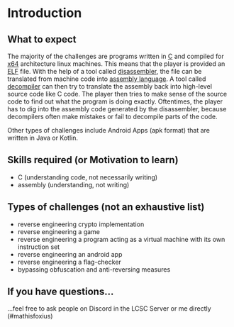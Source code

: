 # Introduction

## What to expect

The majority of the challenges are programs written in [C](https://en.wikipedia.org/wiki/C_(programming_language)) and compiled for [x64](https://en.wikipedia.org/wiki/X86-64) architecture linux machines.
This means that the player is provided an [ELF](https://en.wikipedia.org/wiki/Executable_and_Linkable_Format) file. With the help of a tool called [disassembler](https://en.wikipedia.org/wiki/Disassembler), the file can be translated from machine code into [assembly language](https://en.wikipedia.org/wiki/Assembly_language). A tool called [decompiler](https://en.wikipedia.org/wiki/Decompiler) can then try to translate the assembly back into  high-level source code like C code.
The player then tries to make sense of the source code to find out what the program is doing exactly.
Oftentimes, the player has to dig into the assembly code generated by the disassembler, because decompilers often make mistakes or fail to decompile parts of the code.

Other types of challenges include Android Apps (apk format) that are written in Java or Kotlin.

## Skills required (or Motivation to learn)
- C (understanding code, not necessarily writing)
- assembly (understanding, not writing)


## Types of challenges (not an exhaustive list)
- reverse engineering crypto implementation
- reverse engineering a game
- reverse engineering a program acting as a virtual machine with its own instruction set
- reverse engineering an android app
- reverse engineering a flag-checker
- bypassing obfuscation and anti-reversing measures

## If you have questions...

...feel free to ask people on Discord in the LCSC Server or me directly (#mathisfoxius)